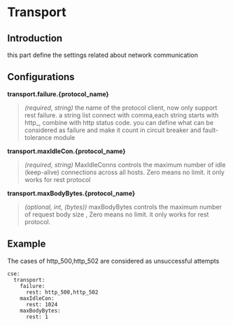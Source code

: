 # Transport

## Introduction
this part define the settings related about network communication

## Configurations

**transport.failure.{protocol_name}**
> *(required, string)* the name of the protocol client, now only support rest failure. a string list connect with comma,each string 
starts with http_, combine with http status code.
you can define what can be considered as failure 
and make it count in circuit breaker and fault-tolerance module


**transport.maxIdleCon.{protocol_name}**
> *(required, string)* MaxIdleConns controls the maximum number of idle (keep-alive) connections 
across all hosts. Zero means no limit. it only works for rest protocol


**transport.maxBodyBytes.{protocol_name}**
> *(optional, int, (bytes))* maxBodyBytes controls the maximum number of request body size , 
 Zero means no limit. it only works for rest protocol.

## Example
The cases of http_500,http_502 are considered as unsuccessful attempts
```
cse:
  transport:
    failure:
      rest: http_500,http_502
    maxIdleCon:
      rest: 1024
    maxBodyBytes:
      rest: 1
```
